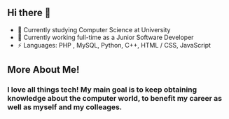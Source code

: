 ## Hi there 👋

- 🌱 Currently studying Computer Science at University
- 🔭 Currently working full-time as a Junior Software Developer
- ⚡ Languages: PHP , MySQL, Python, C++, HTML / CSS, JavaScript

## More About Me! 

### I love all things tech! My main goal is to keep obtaining knowledge about the computer world, to benefit my career as well as myself and my colleages. 

<!--
**Trey-Rubino/Trey-Rubino** is a ✨ _special_ ✨ repository because its `README.md` (this file) appears on your GitHub profile.

Here are some ideas to get you started:

- 🔭 I’m currently working on ...
- 🌱 I’m currently learning ...
- 👯 I’m looking to collaborate on ...
- 🤔 I’m looking for help with ...
- 💬 Ask me about ...
- 📫 How to reach me: ...
- 😄 Pronouns: ...
- ⚡ Fun fact: ...
-->
